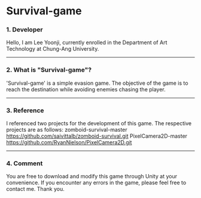 # Survival-game
### 1. Developer
Hello, I am Lee Yoonji, currently enrolled in the Department of Art Technology at Chung-Ang University. 

---
### 2. What is "Survival-game"?
'Survival-game' is a simple evasion game. The objective of the game is to reach the destination while avoiding enemies chasing the player.

----
### 3. Reference
I referenced two projects for the development of this game. The respective projects are as follows:
zomboid-survival-master  https://github.com/saivittalb/zomboid-survival.git
PixelCamera2D-master  https://github.com/RyanNielson/PixelCamera2D.git

----
### 4. Comment

You are free to download and modify this game through Unity at your convenience. If you encounter any errors in the game, please feel free to contact me. Thank you.
